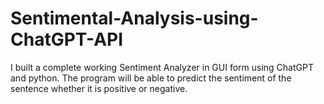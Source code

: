 # Sentimental-Analysis-using-ChatGPT-API

I built a complete working Sentiment Analyzer in GUI form using ChatGPT and python. The program will be able to predict the sentiment of the sentence whether it is positive or negative.  
